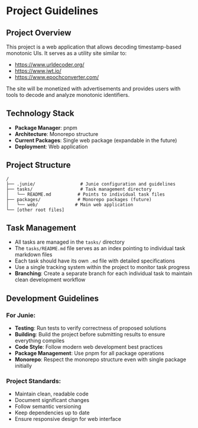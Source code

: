 # Project Guidelines

## Project Overview

This project is a web application that allows decoding timestamp-based monotonic UIs. It serves as a utility site similar to:
- https://www.urldecoder.org/
- https://www.jwt.io/
- https://www.epochconverter.com/

The site will be monetized with advertisements and provides users with tools to decode and analyze monotonic identifiers.

## Technology Stack

- **Package Manager**: pnpm
- **Architecture**: Monorepo structure
- **Current Packages**: Single web package (expandable in the future)
- **Deployment**: Web application

## Project Structure

```
/
├── .junie/                 # Junie configuration and guidelines
├── tasks/                  # Task management directory
│   └── README.md          # Points to individual task files
├── packages/              # Monorepo packages (future)
│   └── web/              # Main web application
└── [other root files]
```

## Task Management

- All tasks are managed in the `tasks/` directory
- The `tasks/README.md` file serves as an index pointing to individual task markdown files
- Each task should have its own `.md` file with detailed specifications
- Use a single tracking system within the project to monitor task progress
- **Branching**: Create a separate branch for each individual task to maintain clean development workflow

## Development Guidelines

### For Junie:
- **Testing**: Run tests to verify correctness of proposed solutions
- **Building**: Build the project before submitting results to ensure everything compiles
- **Code Style**: Follow modern web development best practices
- **Package Management**: Use pnpm for all package operations
- **Monorepo**: Respect the monorepo structure even with single package initially

### Project Standards:
- Maintain clean, readable code
- Document significant changes
- Follow semantic versioning
- Keep dependencies up to date
- Ensure responsive design for web interface

